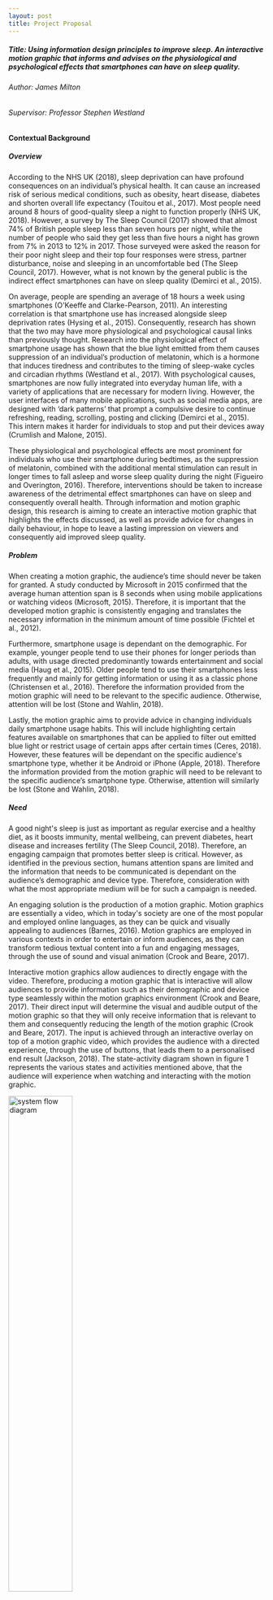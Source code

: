 ```yaml
---
layout: post
title: Project Proposal
---
```


##### Title: Using information design principles to improve sleep. An interactive motion graphic that informs and advises on the physiological and psychological effects that smartphones can have on sleep quality.   
###### Author: James Milton    
###### *Supervisor:* Professor Stephen Westland    

#### Contextual Background  

##### Overview

According to the NHS UK (2018), sleep deprivation can have profound consequences on an individual’s physical health. It can cause an increased risk of serious medical conditions, such as obesity, heart disease, diabetes and shorten overall life expectancy (Touitou et al., 2017). Most people need around 8 hours of good-quality sleep a night to function properly (NHS UK, 2018). However, a survey by The Sleep Council (2017) showed that almost 74% of British people sleep less than seven hours per night, while the number of people who said they get less than five hours a night has grown from 7% in 2013 to 12% in 2017. Those surveyed were asked the reason for their poor night sleep and their top four responses were stress, partner disturbance, noise and sleeping in an uncomfortable bed (The Sleep Council, 2017). However, what is not known by the general public is the indirect effect smartphones can have on sleep quality (Demirci et al., 2015). 

On average, people are spending an average of 18 hours a week using smartphones (O'Keeffe and Clarke-Pearson, 2011). An interesting correlation is that smartphone use has increased alongside sleep deprivation rates (Hysing et al., 2015). Consequently, research has shown that the two may have more physiological and psychological causal links than previously thought. Research into the physiological effect of smartphone usage has shown that the blue light emitted from them causes suppression of an individual’s production of melatonin, which is a hormone that induces tiredness and contributes to the timing of sleep-wake cycles and circadian rhythms (Westland et al., 2017). With psychological causes, smartphones are now fully integrated into everyday human life, with a variety of applications that are necessary for modern living. However, the user interfaces of many mobile applications, such as social media apps, are designed with ‘dark patterns’ that prompt a compulsive desire to continue refreshing, reading, scrolling, posting and clicking (Demirci et al., 2015). This intern makes it harder for individuals to stop and put their devices away (Crumlish and Malone, 2015). 

These physiological and psychological effects are most prominent for individuals who use their smartphone during bedtimes, as the suppression of melatonin, combined with the additional mental stimulation can result in longer times to fall asleep and worse sleep quality during the night (Figueiro and Overington, 2016). Therefore, interventions should be taken to increase awareness of the detrimental effect smartphones can have on sleep and consequently overall health. Through information and motion graphic design, this research is aiming to create an interactive motion graphic that highlights the effects discussed, as well as provide advice for changes in daily behaviour, in hope to leave a lasting impression on viewers and consequently aid improved sleep quality.

##### Problem

When creating a motion graphic, the audience’s time should never be taken for granted. A study conducted by Microsoft in 2015 confirmed that the average human attention span is 8 seconds when using mobile applications or watching videos (Microsoft, 2015). Therefore, it is important that the developed motion graphic is consistently engaging and translates the necessary information in the minimum amount of time possible (Fichtel et al., 2012).

Furthermore, smartphone usage is dependant on the demographic. For example, younger people tend to use their phones for longer periods than adults, with usage directed predominantly towards entertainment and social media (Haug et al., 2015). Older people tend to use their smartphones less frequently and mainly for getting information or using it as a classic phone (Christensen et al., 2016). Therefore the information provided from the motion graphic will need to be relevant to the specific audience. Otherwise, attention will be lost (Stone and Wahlin, 2018).

Lastly, the motion graphic aims to provide advice in changing individuals daily smartphone usage habits. This will include highlighting certain features available on smartphones that can be applied to filter out emitted blue light or restrict usage of certain apps after certain times (Ceres, 2018). However, these features will be dependant on the specific audience's smartphone type, whether it be Android or iPhone (Apple, 2018). Therefore the information provided from the motion graphic will need to be relevant to the specific audience’s smartphone type. Otherwise, attention will similarly be lost (Stone and Wahlin, 2018). 

##### Need

A good night's sleep is just as important as regular exercise and a healthy diet, as it boosts immunity, mental wellbeing, can prevent diabetes, heart disease and increases fertility (The Sleep Council, 2018). Therefore, an engaging campaign that promotes better sleep is critical. However, as identified in the previous section, humans attention spans are limited and the information that needs to be communicated is dependant on the audience’s demographic and device type. Therefore, consideration with what the most appropriate medium will be for such a campaign is needed.

An engaging solution is the production of a motion graphic. Motion graphics are essentially a video, which in today's society are one of the most popular and employed online languages, as they can be quick and visually appealing to audiences (Barnes, 2016). Motion graphics are employed in various contexts in order to entertain or inform audiences, as they can transform tedious textual content into a fun and engaging messages, through the use of sound and visual animation (Crook and Beare, 2017).

Interactive motion graphics allow audiences to directly engage with the video. Therefore, producing a motion graphic that is interactive will allow audiences to provide information such as their demographic and device type seamlessly within the motion graphics environment (Crook and Beare, 2017). Their direct input will determine the visual and audible output of the motion graphic so that they will only receive information that is relevant to them and consequently reducing the length of the motion graphic (Crook and Beare, 2017). The input is achieved through an interactive overlay on top of a motion graphic video, which provides the audience with a directed experience, through the use of buttons, that leads them to a personalised end result (Jackson, 2018). The state-activity diagram shown in figure 1 represents the various states and activities mentioned above, that the audience will experience when watching and interacting with the motion graphic.


<img src="{{ site.baseurl }}/images/2019/01/projectproposal/systemflowdiagram.png" alt="system flow diagram" style="width: 50%;"/>

<p align="center">Figure 1: System Flow Diagram for the proposed interactive motion graphic</p>

##### Research conducted

From the author’s research, an interactive motion graphic that highlights and advises on the effect smartphone usage has on sleep, is not yet known to previously exist in the world. However, the phenomenon of the smartphone’s effect on sleep is not new knowledge, as it is recognised by health organisations such as the NHS (NHS UK, 2018). Nevertheless, the way the NHS and other organisations communicate the phenomenon and provide advice is primarily via textual means or through slightly improved static visual infographics. Therefore, the remainder of this section will be evaluating some previous textual and infographic examples that highlight and advise on the effects smartphones have on sleep. After which, good design practices that can be adapted into a motion graphic medium will be identified from the examples.

<img src="{{ site.baseurl }}/images/2019/01/projectproposal/nhssleepwebsite.png" alt="The NHS’ information page on the effects of smartphone usage on sleep" style="width: 50%;"/>

<p align="center">Figure 2: The NHS’ information page on the effects of smartphone usage on sleep (NHS UK, 2016)</p>

<img src="{{ site.baseurl }}/images/2019/01/projectproposal/businessinsidersleepwebsite.png" alt="Business Insider’s information page with a visual infographic demonstrating the effect of smartphone usage on sleep" style="width: 50%;"/>

<p align="center">Figure 3: Business Insider’s information page with a visual infographic demonstrating the effect of smartphone usage on sleep (Business Insider, 2015)</p>

<img src="{{ site.baseurl }}/images/2019/01/projectproposal/speciesinpieces.png" alt="Species in Pieces. An interactive information motion graphic about 30 of the world’s most distinct and endangered species" style="width: 50%;"/>

<p align="center">Figure 4: Species in Pieces. An interactive information motion graphic about 30 of the world’s most distinct and endangered species (James, 2015)</p>

When providing information to an audience, the content should be provided as briefly and as simply as possible (Rendgen et al., 2012). This is supported by an American study, which showed that people prefer more action-directed information rather than long paragraphs about health information (Leroy et al., 2006). The NHS and Business Insider have both released web pages that provide information on the effect smartphones have on sleep, as seen in figures 2 and 3 respectively. However, the NHS’ approach falls foul of Leroy et al’s (2006) practice of keeping information as brief as possible, as it is 1100 words of text-only content. On the contrary, Business Insider has instead used an infographic to communicate most of their information, leaving only 100 words left written. Infographics simplify complicated concepts and are much more effective at communicating information than text, due to the fact that the human brain can process visuals more intuitively and quickly than text (Rendgen et al., 2012).

In today's world, the competition to get the audience’s attention with provocative and eye-catching visuals is extremely competitive. Consequently, static infographics are less likely to be visually stimulating enough to catch the eye of any internet user on their own (Barnes, 2016). Nowadays, a lot of the content found on the internet try to emulate the interactive experience provided by video games, with immersive experiences, interactivity and personalised storytelling (Crook and Beare, 2017). Species in Pieces, as shown in figure 3, is an animated and interactive information piece. It immediately grabs the attention of the audience with stunning motion graphics and vivid colours (Rendgen et al., 2012). Once more, the interactivity allows the audience to directly dictate the pace of the motion graphic by using the arrows on the right side of the display, further preventing the audience to lose attention (Stone and Wahlin, 2018). Further good design features of this piece that should be adopted into the specialist project are the use of only flat colours with lots of white space. This minimalist approach reduces clutter and makes it easier to navigate around, so the viewer is able to focus on each section at a time, without being distracted (White, 2011).

#### The project aims and perceived need

The aim of this project is to develop an interactive motion graphic, aimed at highlighting the issues and consequences that prolonged smartphone usage has on sleep and to provide advice for changes in individual’s mobile usage daily behaviour. A well-designed interactive motion graphic that is quick, engaging and easily shareable could leave a lasting impression on audiences and consequently lead to positive behavioural changes and better sleep quality for many people as a result.

#### Objectives

##### Objective 1

Evaluate existing information sources and relevant research available about the effect of smartphone usage has on sleep. Related objectives are to:
- 1.1. Produce a literature review on the primary specialist project subject areas, which include but are not limited to: user experience design, the effect of light and colour on sleep and motion graphic design. This will also entail researching appropriate research methods and relevant design principles, such as graphic design, typography and digital design.
- 1.2. As an interactive motion graphic that highlights and advises on the effect smartphone usage has on sleep is not yet known to previously exist, evaluate the design principles of existing static infographics about sleep hygiene, as well as relevant existing interactive motion graphics that are based on other topics.
- 1.3. Perform a series of usability tests and refinements, to identify the best content and design solutions that will maximise comprehension and engagement of information and advice for smartphone users.

##### Objective 2
Design an interactive motion graphic with voiceover to make well-sourced information and advice about smartphone usage and sleep more stimulating, engaging and accessible to audiences from a range of demographics and whose first language may not be English. Related objectives are to:
- 2.1. Write a storyboard for the interactive motion graphic and test suitability with potential audiences and iterate until a suitable design solution is reached.
- 2.2. Develop, refine and finalise an interactive motion graphic with and voiceover.

##### Objective 3
Verify the success of the interactive motion graphic through usability testing and Likert scale online questionnaire, in order to establish whether audiences find it engaging and whether it is successful in improving comprehension from sole text or static infographic alternatives. Related objectives are:
- 3.1. Conduct usability testing.
- 3.2. Construct and share an online questionnaire form.
- 3.3. Analyse test findings.
- 3.4. Refine prototype design from test findings.

##### Objective 4
To contribute to knowledge, research and practice in the field of interactive motion graphic design, which is under-researched when compared to other information design fields, such as infographics. Related objectives are:
- 4.1. Collect a set of guidelines for the design of informative interactive motion graphics, that will assist teachers, designers and researchers.
- 4.2. Define theories on the impact of interactive motion graphics within the sleep hygiene arena.
- 4.3. Write the research findings in an internationally peer-reviewed design journal.

#### Methodology
##### Information Collection
###### Literature Review
In order to gain a better understanding of the design principles used in other information sources that focus on the effect smartphones have on sleep, a literature review will need to be conducted, in order to determine what design principles and features would be most appropriate for implementation into an interactive motion graphic. A literature review is an example of secondary research and is critical to human centred design (Martin and Hanington, 2012). It should be conducted early on into the project, as it will help establish what research has already been done, what should be repeated and identify what gaps in research that could be approached by this project (Martin and Hanington, 2012). 

###### Survey
A survey of existing textual and static infographic information sources on the effects of smartphones on sleep will be carried out. As there are no existing interactive motion graphics pieces on the effects of smartphones on sleep, in order to determine what design features and functions of interactive motion graphics are most preferred by professionals and designers, survey of other relevant interactive motion graphics pieces, such as Species in Pieces as seen in Figure 4 will also be evaluated. The survey would present visual examples of these existing infographic examples and then participants would be asked their preference of design features and layout for such a proposed motion graphic. Surveys are a primary research method for gathering quantitative data fast, without requiring the researcher to be present (Muratovski, 2015). This is a practical benefit for this project as participants may be in various locations across the country.

##### Analysis and Development
###### SWOT Analysis
A SWOT analysis, which stands for strength, weakness, opportunities and threat is one of the most regularly used project planning methods, along with PEST analysis, which stands for political, economic, social and technological (Panagiotou, 2003). Using this approach may help discover issues early on, consequently helping to avoid failure at an early stage and to develop upon the production of the motion graphics’ effectiveness.

###### Storyboarding
As animation of motion graphics is time-consuming, storyboarding is a fundamental method to plan out the design output and to test the concepts appropriateness (Simon, 2015). Storyboarding also allows for various design choices to be considered at an early stage of the prototype and development process, such as conceptualising the content, graphics and animation (Martin and Hanington, 2012).

##### Evaluation
###### Likert Scale Online Questionnaire
To validate the success of the developed prototype, a Likert scale questionnaire will be used to compare the engagement, comprehension and usefulness of the project outputs with existing textual and static infographic alternatives. Sixty-nine per cent of the population worldwide already own a mobile phone (GSMA Intelligence, 2019). Therefore, as the audience or the questionnaire does not need to be region specific. However, as identified in the contextual background, usage of mobile phones is age and gender specific (van Deursen et al., 2015). Therefore, the chosen participants for the online questionnaire will be 18-70 years old mobile phone users, as well as designers or people from the motion graphic and infographic design industry. An advantage of using a Likert scale questionnaire is that they are the most universal method for survey collection and responses can be quickly quantified, efficiently and inexpensively (Martin and Hanington, 2012). Additionally, a Likert scale questionnaire allows participants to respond to a degree of agreement, such as using a 1-10 scale. Therefore, question answering is consequently easier on the respondent and helps prevent bias from leading questions (Laurel, 2003). In terms of distribution, questionnaires have high versatility and can be sent via social media or given in person. For this project, an online platform such as Google Forms will be used for the online questionnaire because of their ease of collecting and analysing quantitative data (Martin and Hanington, 2012).

###### Usability Testing
The usability testing will be implemented on the final design to validate the effectiveness of the outcome. It will consist of at least 5 users to evaluate the learnability, efficiency, memorability, errors and satisfaction of the design in person. The qualitative results will then be used to evaluate the design principles used and outline any possible improvements for future development (Nielson, 2012).

#### Feasibility
##### Skills
###### Skills I Have
- I am experienced in the necessary Adobe programmes that would be needed to create the elements involved in a motion graphic, such as Illustrator for creating graphics and Photoshop for image manipulation.
- My digital skills also extend to software engineering, which will be required to enable the motion graphic to become interactive.
- Capable of conceptualising an idea from a rough sketch into a finalised high-quality output. 
- Have a solid foundation of knowledge on typographic, information, graphic and digital design, which will aid the project. 
- I have strong knowledge of the research methodologies required to analyse and evaluate a design output, such as constructing Likert scale questionnaires.
- I have strong research skills that can aid the review of literature and design principles, in order to help discover findings that may be advantageous to the research project. 
- Capable of turning in-depth research and application of design principles into creative output. 

###### Skills Required
- I have limited experience with creating motion graphic design outputs and using Adobe After Effects. However, the skills could be obtained through self-directed study and asking specialists within the University’s Design faculty.
- I have limited experience in planning and conducting face to face usability tests with real-life participants. However, the skills could be obtained self-directed study and asking specialists within the University’s Design faculty.
- An improvement on my, planning, time management self-critical skills.

##### Participants
###### Participants/users 
General smartphones users, male and female and aged above 18 years old will participate. Although many 18-year-olds and under own smartphones, specialist ethics approval is required to involve children in research. Therefore, due to the restricted timescale of this project, time will not be spent applying for specialist ethics approval for children. Participants will be involved in the research and design phases of the project including the questionnaires, surveys, user testing and evaluation at the end of the project. Participants will be recruited from social media and through word of mouth. 

###### Experts
The project will be supervised by Professor Stephen Westland, whose expertise in research, colour science, colour imaging, colour design and lighting will ensure the research and design process is efficient and carried out to a high standard.

###### Stakeholders
Health organisations such as the NHS or online news organisations could benefit from the design outcome as it could be shared across their vast networks to spread awareness of the issue at hand. Additionally, the University of Leeds who will benefit from the research being conducted.

##### Risks
###### SWOT Analysis
<img src="{{ site.baseurl }}/images/2019/01/projectproposal/swotanalysis.png" alt="swot analysis" style="width: 800%;"/>

###### Time Risks
- Personal and participant work responsibilities pose a time risk to the project. Nevertheless, this can be alleviated through effective communication with participants and using a Gantt to manage time.
- Extraneous variables from usability testing could also affect the timeline, such as faulty equipment. This risk could be mitigated by providing more time to manage additional research and examine data.
- Considering the lack of experience in motion graphic design, it is difficult to estimate a timeline for constructing the storyboard and developing the visual output. This could result in the project to take longer than anticipated. Providing a comfortable time buffer would help to mitigate this risk.

###### Process Risks
- Location of participants and experts and the risk of anybody falling ill poses a risk to the project. This can be mitigated by carrying out research that doesn't involve travel, such as surveys. Or conducting research that does require travel, such as usability testing, early on in the project. 
- Producing high-quality motion graphics are time-consuming. To mitigate the risk of time being wasted during the development, storyboarding and surveying will be carried out to make sure a prototype is suitable to continue with development. Also, further research on motion graphic design and discussions with relevant experts will help mitigate this risk.

###### Participant Risks
- Being prepared for participants who may have relevant medical conditions that need to be taken into consideration, such as poor vision.
- As we may be dealing with participants with sleeping conditions such as insomnia, participant distress and discomfort are an ethical risk to consider.  To tackle this risk, participants and the subject matter must be approached in a professional, empathetic and understanding manner. 

#### Design outcomes
The final design outcome will be a well-designed interactive motion graphic which highlights the consequences that prolonged smartphone usage has on sleep quality in an infographic animation form. It will also provide advice for changes in daily behaviour to improve sleep quality, such as highlighting available smartphone features that filter out blue light or restrict usage after a certain time. The final design should be informative, attention-grabbing and memorable. An interactive motion graphic has been chosen to be the output of this project as they can are quick to consume and visually appealing to audiences (Barnes, 2016). Furthermore, the nature of interactive motion graphics means they can be distributed and shared easily. Therefore, if successful, there is the potential for this interactive motion graphic to be shared widely, allowing awareness to be spread to many smartphone users globally.

#### Gantt Chart

<iframe src="https://docs.google.com/spreadsheets/d/e/2PACX-1vSKq72T77adeC5hjJkR_GmRVHRiwjGipPyc4KjKJFh9ZwwKNeXsCl10jwVpjHef75hbfOhBMLIj-gKr/pubhtml?gid=0&amp;single=true&amp;widget=true&amp;headers=false" width="100%" height="600"></iframe>

#### References	

Apple 2018. Use Night Shift on your iPhone, iPad, and iPod touch. *Apple Support*. [Online]. [Accessed 4 December 2018]. Available from: https://support.apple.com/en-gb/HT207570.

Barnes, S. 2016. Studies in the Efficacy of Motion Graphics: The Effects of Complex Animation on the Exposition Offered by Motion Graphics. *Animation*. 11(2),pp.146-168.

Business Insider 2015. *How smartphone light affects your brain and body* [Online]. [Accessed 14 January 2019]. Available from: https://www.businessinsider.com/how-smartphone-light-affects-your-brain-and-body-2015-9.

Ceres, P. 2018. How to Use Apple’s Screen Time Controls on iOS 12. *WIRED*. [Online]. [Accessed 18 January 2019]. Available from: https://www.wired.com/story/how-to-use-screen-time-ios-12/.

Christensen, M., Bettencourt, L., Kaye, L., Moturu, S., Nguyen, K., Olgin, J., Pletcher, M. and Marcus, G. 2016. Direct Measurements of Smartphone Screen-Time: Relationships with Demographics and Sleep. *PLOS ONE*. 11(11),p.e0165331.

Crook, I. and Beare, P. 2017. *Motion Graphics: Principles and Practices from the Ground Up* 1st ed. London: Bloomsbury.

Crumlish, C. and Malone, E. 2015. *Designing social interfaces* 2nd ed. Beijing: O'Reilly.

Demirci, K., Akgönül, M. and Akpinar, A. 2015. Relationship of smartphone use severity with sleep quality, depression, and anxiety in university students. *Journal of Behavioral Addictions*. 4(2),pp.85-92.

Fichtel, S., Finke, T. and Manger, S. 2012. *Informotion: Animated Infographics* 1st ed. Berlin: Gestalten.

Figueiro, M. and Overington, D. 2016. Self-luminous devices and melatonin suppression in adolescents. *Lighting Research & Technology*. 48(8),pp.966-975.

GSMA Intelligence 2019. Definitive data and analysis for the mobile industry. *Gsmaintelligence.com*. [Online]. [Accessed 17 January 2019]. Available from: https://www.gsmaintelligence.com/.

Haug, S., Castro, R., Kwon, M., Filler, A., Kowatsch, T. and Schaub, M. 2015. Smartphone use and smartphone addiction among young people in Switzerland. *Journal of Behavioral Addictions*. 4(4),pp.299-307.

Hysing, M., Pallesen, S., Stormark, K., Jakobsen, R., Lundervold, A. and Sivertsen, B. 2015. Sleep and use of electronic devices in adolescence: results from a large population-based study. *BMJ Open*. 5(1),pp.e006748-e006748.

Jackson, C. 2018. *After Effects for Designers: Graphic and Interactive Design in Motion* 1st ed. New York: Focal Press.

James, B. 2015. In Pieces - 30 Endangered Species. *Species-in-pieces.com*. [Online]. [Accessed 14 January 2019]. Available from: http://species-in-pieces.com/.

Laurel, B. 2003. *Design research* 1st ed. Cambridge, Mass.: MIT Press.

Leroy, G., Eryilmaz, E. and Laroya, B. 2006. Health Information Text Characteristics. *AMIA Annu Symp Proc* . 1(1),pp.479–483.

Martin, B. and Hanington, B. 2012. Universal Methods of Design: *100 Ways to Research Complex Problems, Develop Innovative Ideas, and Design Effective Solutions​* 1st ed. Beverly, MA: Rockport Publishers.

Microsoft 2015. Attention spans [Online]. *Microsoft Canada*. [Accessed 19 December 2018]. Available from: https://www.scribd.com/document/265348695/Microsoft-Attention-Spans-Research-Report.

Muratovski, G. 2015. *Research for designers* 1st ed. New York: Sage Publications.

NHS UK 2016. *Smartphones and tablets 'disrupt children's sleep'* [Online]. [Accessed 14 January 2019]. Available from: https://www.nhs.uk/news/pregnancy-and-child/smartphones-and-tablets-disrupt-childrens-sleep/.

NHS UK 2018. Why lack of sleep is bad for your health. *nhs.uk*. [Online]. [Accessed 13 January 2019]. Available from: https://www.nhs.uk/live-well/sleep-and-tiredness/why-lack-of-sleep-is-bad-for-your-health/.

Nielson, J. 2012. Usability 101: Introduction to Usability. *Nielsen Norman Group*. [Online]. [Accessed 17 January 2019]. Available from: https://www.nngroup.com/articles/usability-101-introduction-to-usability/.

O'Keeffe, G. and Clarke-Pearson, K. 2011. The Impact of Social Media on Children, Adolescents, and Families. *Pediatrics*. 127(4),pp.800-804.

Panagiotou, G. 2003. Bringing SWOT into Focus. *Business Strategy Review*. 14(2),pp.8-10.

Rendgen, S., Wiedemann, J., Ciuccarelli, P., Wurman, R., Rogers, S. and Holmes, N. 2012. *Information graphics* 1st ed. Cologne: Taschen.

Simon, M. 2015. Storyboards: *Motion in Art* 3rd ed. Oxford: Focal.

Sleep.org 2018. Is Your Smartphone Ruining Your Sleep? Sleep.org. *Sleep.org*. [Online]. [Accessed 17 January 2019]. Available from: https://www.sleep.org/articles/is-your-smartphone-ruining-your-sleep/.

Stone, R. and Wahlin, L. 2018. *The Theory and Practice of Motion Design* 1st ed. New York: Routledge.

The Sleep Council 2018. Helping you get a better night's sleep - The Sleep Council. *The Sleep Council*. [Online]. [Accessed 17 January 2019]. Available from: https://sleepcouncil.org.uk/.

The Sleep Council 2017. *The Great British Bedtime Report* [Online]. Skipton: The Sleep Council. [Accessed 13 January 2019]. Available from: https://sleepcouncil.org.uk/wp-content/uploads/2018/04/The-Great-British-Bedtime-Report-2017.pdf.

Touitou, Y., Reinberg, A. and Touitou, D. 2017. Association between light at night, melatonin secretion, sleep deprivation, and the internal clock: Health impacts and mechanisms of circadian disruption. *Life Sciences*. 173(1),pp.94-106.

van Deursen, A., Bolle, C., Hegner, S. and Kommers, P. 2015. Modelling habitual and addictive smartphone behavior: The role of smartphone usage types, emotional intelligence, social stress, self-regulation, age, and gender. *Computers in Human Behavior*. 45(1),pp.411-420.

Westland, S., Pan, Q. and Lee, S. 2017. A review of the effects of colour and light on non-image function in humans. *Coloration Technology*. 133(5),pp.349-361.

White, A. 2011. *The Elements of Graphic Design* 2nd ed. New York, NY: Allworth Press.
